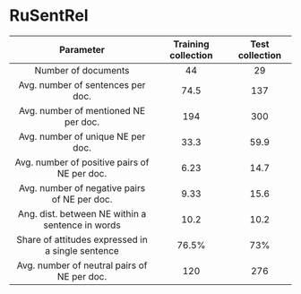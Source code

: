 # RuSentRel

| Parameter                                         |  Training collection |  Test collection |
|:-------------------------------------------------:|:--------------------:|:----------------:|
| Number of documents                               | 44                   | 29               |
| Avg. number of sentences per doc.                 | 74.5                 | 137              |
| Avg. number of mentioned NE per doc.              | 194                  | 300              |
| Avg. number of unique NE per doc.                 | 33.3                 | 59.9             |
| Avg. number of positive pairs of NE per doc.      | 6.23                 | 14.7             |
| Avg. number of negative pairs of NE per doc.      | 9.33                 | 15.6             |
| Ang. dist. between NE within a sentence in words  | 10.2                 | 10.2             |
| Share of attitudes expressed in a single sentence | 76.5\%               | 73\%             |
| Avg. number of neutral  pairs of NE per doc.      | 120                  | 276              |
